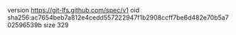 version https://git-lfs.github.com/spec/v1
oid sha256:ac7654beb7a812e4cedd557222947f1b2908ccff7be6d482e70b5a702596539b
size 329
